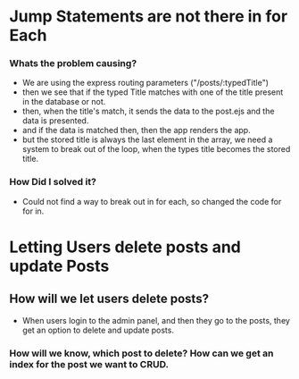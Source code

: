 # Jump Statements are not there in for Each
### Whats the problem causing?
- We are using the express routing parameters ("/posts/:typedTitle")
- then we see that if the typed Title matches with one of the title present in the database or not.
- then, when the title's match, it sends the data to the post.ejs and the data is presented.
- and if the data is matched then, then the app renders the app.
- but the stored title is always the last element in the array, we need a system to break out of the loop, when the types title becomes the stored title.

### How Did I solved it?
- Could not find a way to break out in for each, so changed the code for for in.


# Letting Users delete posts and update Posts

## How will we let users delete posts?
- When users login to the admin panel, and then they go to the posts, they get an option to delete and update posts.

### How will we know, which post to delete? How can we get an index for the post we want to CRUD.






